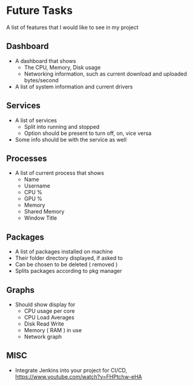 # Future Tasks
A list of features that I would like to see in my project

## Dashboard
- A dashboard that shows
    - The CPU, Memory, Disk usage
    - Networking information, such as current download and uploaded bytes/second
- A list of system information and current drivers

## Services
- A list of services
    - Split into running and stopped
    - Option should be present to turn off, on, vice versa
- Some info should be with the service as well

## Processes
- A list of current process that shows
    - Name
    - Username
    - CPU %
    - GPU %
    - Memory
    - Shared Memory
    - Window Title

## Packages
- A list of packages installed on machine
- Their folder directory displayed, if asked to
- Can be chosen to be deleted ( removed )
- Splits packages according to pkg manager

## Graphs
- Should show display for
    - CPU usage per core
    - CPU Load Averages
    - Disk Read Write
    - Memory ( RAM ) in use
    - Network graph

## MISC

- Integrate Jenkins into your project for CI/CD, https://www.youtube.com/watch?v=FHPtchw-eHA